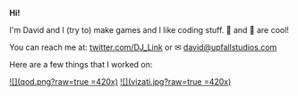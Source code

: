 **Hi!**

I'm David and I (try to) make games and I like coding stuff. 🦆 and 🦑 are cool!

You can reach me at: [twitter.com/DJ_Link](https://www.twitter.com/DJ_Link "twitter.com/DJ_Link") or ✉ [david@upfallstudios.com](mailto:david@upfallstudios.com "david@upfallstudios.com")


Here are a few things that I worked on:


[![](qod.png?raw=true =420x)](https://www.questofdungeons.com) [![](vizati.jpg?raw=true =420x)](https://github.com/DJLink/Vizati)
